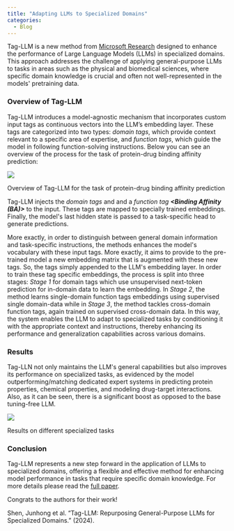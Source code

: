 ```yaml
---
title: "Adapting LLMs to Specialized Domains"
categories:
  - Blog
---
```

Tag-LLM is a new method from [Microsoft Research](https://www.linkedin.com/article/edit/7162211539045855232/#) designed to enhance the performance of Large Language Models (LLMs) in specialized domains. This approach addresses the challenge of applying general-purpose LLMs to tasks in areas such as the physical and biomedical sciences, where specific domain knowledge is crucial and often not well-represented in the models' pretraining data.

### Overview of Tag-LLM

Tag-LLM introduces a model-agnostic mechanism that incorporates custom input tags as continuous vectors into the LLM’s embedding layer. These tags are categorized into two types: _domain tags_, which provide context relevant to a specific area of expertise, and _function tags_, which guide the model in following function-solving instructions. Below you can see an overview of the process for the task of protein-drug binding affinity prediction:

![](https://media.licdn.com/dms/image/D4E12AQHGTOWkFChX_A/article-inline_image-shrink_400_744/0/1707605078094?e=1713398400&v=beta&t=VidlbbZLN3SAPfHiDDC8IZVe6VWZG7YloDWSv78tM-4)

Overview of Tag-LLM for the task of protein-drug binding affinity prediction

Tag-LLM injects the _domain tags_ **_<Protein>_** and **_<SMILES>_** and a _function tag_ **_<Binding Affinity (BA)>_** to the input. These tags are mapped to specially trained embeddings. Finally, the model's last hidden state is passed to a task-specific head to generate predictions.

More exactly, in order to distinguish between general domain information and task-specific instructions, the methods enhances the model's vocabulary with these input tags. More exactly, it aims to provide to the pre-trained model a new embedding matrix that is augmented with these new tags. So, the tags simply appended to the LLM's embedding layer. In order to train these tag specific embeddings, the process is split into three stages: _Stage 1_ for domain tags which use unsupervised next-token prediction for in-domain data to learn the embedding. In _Stage 2_, the method learns single-domain function tags embeddings using supervised single domain-data while in _Stage 3_, the method tackles cross-domain function tags, again trained on supervised cross-domain data. In this way, the system enables the LLM to adapt to specialized tasks by conditioning it with the appropriate context and instructions, thereby enhancing its performance and generalization capabilities across various domains.

### Results

Tag-LLN not only maintains the LLM's general capabilities but also improves its performance on specialized tasks, as evidenced by the model outperforming/matching dedicated expert systems in predicting protein properties, chemical properties, and modeling drug-target interactions. Also, as it can be seen, there is a significant boost as opposed to the base tuning-free LLM.

![](https://media.licdn.com/dms/image/D4E12AQGNI-lsoLMotg/article-inline_image-shrink_400_744/0/1707606246742?e=1713398400&v=beta&t=69CXftlUMKYOvzYtAdt9apt9KtkFt4uWZhZSs9fhEIg)

Results on different specialized tasks

### Conclusion

Tag-LLM represents a new step forward in the application of LLMs to specialized domains, offering a flexible and effective method for enhancing model performance in tasks that require specific domain knowledge. For more details please read the [full paper](https://arxiv.org/pdf/2402.05140.pdf).

Congrats to the authors for their work!

Shen, Junhong et al. “Tag-LLM: Repurposing General-Purpose LLMs for Specialized Domains.” (2024).
